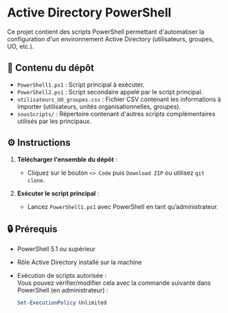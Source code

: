 # Active Directory PowerShell

Ce projet contient des scripts PowerShell permettant d'automatiser la configuration d'un environnement Active Directory (utilisateurs, groupes, UO, etc.).

## 📁 Contenu du dépôt

- `PowerShell1.ps1` : Script principal à exécuter.
- `PowerShell2.ps1` : Script secondaire appelé par le script principal.
- `utilisateurs_UO_groupes.csv` : Fichier CSV contenant les informations à importer (utilisateurs, unités organisationnelles, groupes).
- `sousScripts/` : Répertoire contenant d'autres scripts complémentaires utilisés par les principaux.

## ⚙️ Instructions

1. **Télécharger l'ensemble du dépôt** :
   - Cliquez sur le bouton `<> Code` puis `Download ZIP` ou utilisez `git clone`.

2. **Exécuter le script principal** :
   - Lancez `PowerShell1.ps1` avec PowerShell en tant qu’administrateur.

## 🔒 Prérequis

- PowerShell 5.1 ou supérieur
- Rôle Active Directory installé sur la machine
- Exécution de scripts autorisée :  
  Vous pouvez vérifier/modifier cela avec la commande suivante dans PowerShell (en administrateur) :

  ```powershell
  Set-ExecutionPolicy Unlimited
